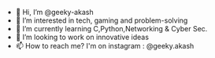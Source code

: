 - 👋 Hi, I’m @geeky-akash
- 👀 I’m interested in tech, gaming and problem-solving
- 🌱 I’m currently learning C,Python,Networking & Cyber Sec.
- 💞️ I’m looking to work on innovative ideas
- 📫 How to reach me? I'm on instagram : @geeky.akash

<!---
geeky-akash/geeky-akash is a ✨ special ✨ repository because its `README.md` (this file) appears on your GitHub profile.
You can click the Preview link to take a look at your changes.
--->

